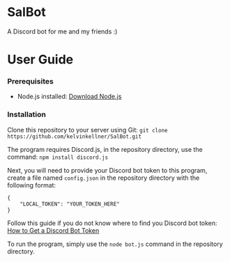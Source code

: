 # SalBot
A Discord bot for me and my friends :)


# User Guide

### Prerequisites

- Node.js installed: [Download Node.js](https://nodejs.org/en/download)

### Installation

Clone this repository to your server using Git:
`git clone https://github.com/kelvinkellner/SalBot.git`

The program requires Discord.js, in the repository directory, use the command:
`npm install discord.js`

Next, you will need to provide your Discord bot token to this program, create a file named `config.json` in the repository directory with the following format:
```
{
    "LOCAL_TOKEN": "YOUR_TOKEN_HERE"
}
```
Follow this guide if you do not know where to find you Discord bot token: [How to Get a Discord Bot Token](https://www.writebots.com/discord-bot-token/)

To run the program, simply use the `node bot.js` command in the repository directory.
